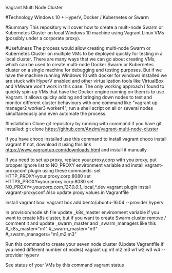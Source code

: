 Vagrant Multi Node Cluster

#Technology
Windows 10 + HyperV, Docker / Kubernetes or Swarm

#Summary
This repository will cover how to create a multi-node Swarm or Kubernetes Cluster on local Windows 10 machine using Vagrant Linux VMs (possibly under a corporate proxy).

#Usefulness
The process would allow creating multi-node Swarm or Kubernetes Cluster on multiple VMs to be deployed quickly for testing in a local cluster. There are many ways that we can go about creating VMs, which can be used to create multi-node Docker Swarm or Kubernetes cluster on a single machine for debugging and testing purposes. But if we have the machine running Windows 10 with docker for windows installed we are stuck with HyperV enabled and other virtualization tools like VirtualBox and VMware won't work in this case.
The only working approach I found to quickly spin up VMs that have the Docker engine running on them is to use Vagrant. 
It allows quicky adding and bringing down nodes to test and monitor different cluster behaviours with one command like "vagrant up manager2 worker3 worker4", run a shell script on all or several nodes simultaneously and even automate the process.

#Installation
Clone git repository by running with command if you have git installed:
git clone https://github.com/Anzim/vagrant-multi-node-cluster

If you have choco installed use this command to install vagrant
choco install vagrant
If not, download it using this link https://www.vagrantup.com/downloads.html and install it manually

If you need to set up proxy, replace your.proxy.corp with you proxy, put propper ignore list to NO_PROXY environment variable and install vagrant-proxyconf plugin using these commands:
set HTTP_PROXY=your.proxy.corp:8080
set HTTPS_PROXY=your.proxy.corp:8080
set NO_PROXY=*.yourcorp.com,127.0.0.1,*.local,*.dev
vagrant plugin install vagrant-proxyconf
Also update proxy values in Vagrantfile

Install vagrant box:
vagrant box add bento/ubuntu-16.04 --provider hyperv

In provision/node.sh file update _k8s_master environment variable if you want to create k8s cluster, but if you want to create Swarm cluster remove / comment it and update _swarm_master and _swarm_managers like this
#_k8s_master="m1"
#_swarm_master="m1"
#_swarm_managers="m1,m2,m3"

Run this command to create your seven node cluster (Update Vagrantfile if you need different number of nodes)
vagrant up m1 m2 m3 w1 w2 w3 w4 --provider hyperv

See status of your VMs by this command
vagrant status
